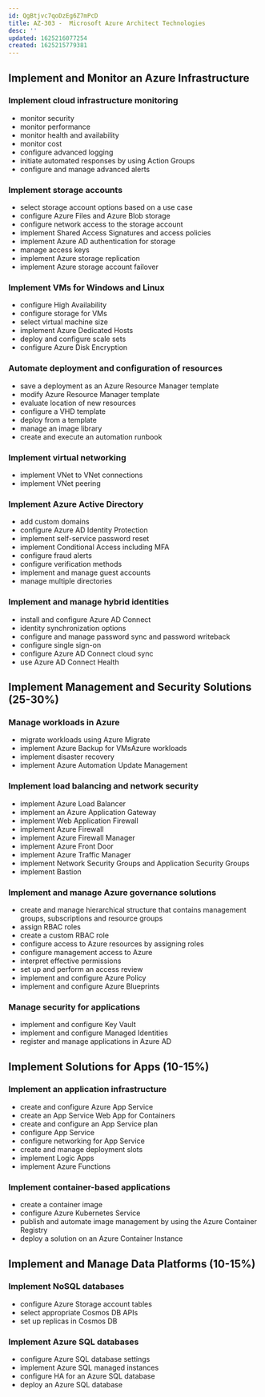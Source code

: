 ```yaml
---
id: QgBtjvc7qoDzEg6Z7mPcD
title: AZ-303 -  Microsoft Azure Architect Technologies
desc: ''
updated: 1625216077254
created: 1625215779381
---
```


## Implement and Monitor an Azure Infrastructure

### Implement cloud infrastructure monitoring

* monitor security
* monitor performance
* monitor health and availability
* monitor cost
* configure advanced logging
* initiate automated responses by using Action Groups
* configure and manage advanced alerts

### Implement storage accounts

* select storage account options based on a use case
* configure Azure Files and Azure Blob storage
* configure network access to the storage account
* implement Shared Access Signatures and access policies
* implement Azure AD authentication for storage
* manage access keys
* implement Azure storage replication
* implement Azure storage account failover

### Implement VMs for Windows and Linux

* configure High Availability
* configure storage for VMs
* select virtual machine size
* implement Azure Dedicated Hosts
* deploy and configure scale sets
* configure Azure Disk Encryption

### Automate deployment and configuration of resources

* save a deployment as an Azure Resource Manager template
* modify Azure Resource Manager template
* evaluate location of new resources
* configure a VHD template
* deploy from a template
* manage an image library
* create and execute an automation runbook

### Implement virtual networking

* implement VNet to VNet connections
* implement VNet peering

### Implement Azure Active Directory

* add custom domains
* configure Azure AD Identity Protection
* implement self-service password reset
* implement Conditional Access including MFA
* configure fraud alerts
* configure verification methods
* implement and manage guest accounts
* manage multiple directories

### Implement and manage hybrid identities

* install and configure Azure AD Connect
* identity synchronization options
* configure and manage password sync and password writeback
* configure single sign-on
* configure Azure AD Connect cloud sync
* use Azure AD Connect Health

## Implement Management and Security Solutions (25-30%)

### Manage workloads in Azure

* migrate workloads using Azure Migrate
* implement Azure Backup for VMsAzure workloads
* implement disaster recovery
* implement Azure Automation Update Management

### Implement load balancing and network security

* implement Azure Load Balancer
* implement an Azure Application Gateway
* implement Web Application Firewall
* implement Azure Firewall
* implement Azure Firewall Manager
* implement Azure Front Door
* implement Azure Traffic Manager
* implement Network Security Groups and Application Security Groups
* implement Bastion

### Implement and manage Azure governance solutions

* create and manage hierarchical structure that contains management groups, 
subscriptions and resource groups
* assign RBAC roles
* create a custom RBAC role
* configure access to Azure resources by assigning roles
* configure management access to Azure
* interpret effective permissions
* set up and perform an access review
* implement and configure Azure Policy
* implement and configure Azure Blueprints

### Manage security for applications

* implement and configure Key Vault
* implement and configure Managed Identities
* register and manage applications in Azure AD

## Implement Solutions for Apps (10-15%)

### Implement an application infrastructure

* create and configure Azure App Service
* create an App Service Web App for Containers
* create and configure an App Service plan
* configure App Service
* configure networking for App Service
* create and manage deployment slots
* implement Logic Apps
* implement Azure Functions

### Implement container-based applications

* create a container image
* configure Azure Kubernetes Service
* publish and automate image management by using the Azure Container Registry
* deploy a solution on an Azure Container Instance

## Implement and Manage Data Platforms (10-15%)

### Implement NoSQL databases

* configure Azure Storage account tables
* select appropriate Cosmos DB APIs
* set up replicas in Cosmos DB

### Implement Azure SQL databases

* configure Azure SQL database settings
* implement Azure SQL managed instances
* configure HA for an Azure SQL database
* deploy an Azure SQL database
